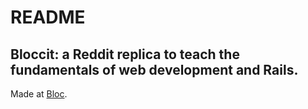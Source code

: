 # README

## Bloccit: a Reddit replica to teach the fundamentals of web development and Rails.

 Made at [Bloc](http://bloc.io).
